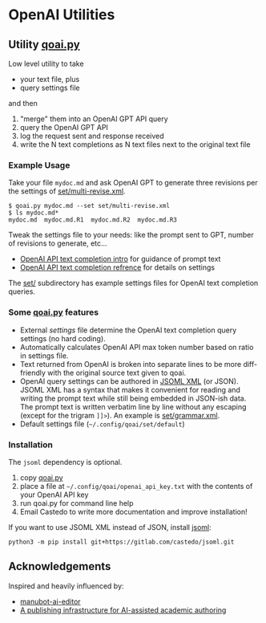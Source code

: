 OpenAI Utilities
================

Utility [qoai.py](./qoai.py)
----------------------------

Low level utility to take
* your text file, plus
* query settings file

and then

1. "merge" them into an OpenAI GPT API query
2. query the OpenAI GPT API
3. log the request sent and response received
4. write the N text completions as N text files next to the original text file


### Example Usage

Take your file `mydoc.md` and ask OpenAI GPT to generate three revisions
per the settings of [set/multi-revise.xml](set/multi-revise.xml).

```
$ qoai.py mydoc.md --set set/multi-revise.xml
$ ls mydoc.md*
mydoc.md  mydoc.md.R1  mydoc.md.R2  mydoc.md.R3
```

Tweak the settings file to your needs: like the prompt sent to GPT, number of revisions to
generate, etc...

* [OpenAI API text completion intro](https://beta.openai.com/docs/guides/completion)
for guidance of prompt text
* [OpenAI API text completion refrence](https://beta.openai.com/docs/api-reference/models/retrieve)
for details on settings

The [set/](set/) subdirectory has example settings files for OpenAI text completion queries.


### Some [qoai.py](./qoai.py) features

* External *settings* file determine the OpenAI text completion query settings (no hard coding).
* Automatically calculates OpenAI API max token number based on ratio in settings file.
* Text returned from OpenAI is broken into separate lines to be more diff-friendly with
  the original source text given to qoai.
* OpenAI query settings can be authored in [JSOML XML](https://gitlab.com/castedo/jsoml/) (or
  JSON).  JSOML XML has a syntax that makes it convenient for reading and writing the prompt
  text while still being embedded in JSON-ish data.  The prompt text is written
  verbatim line by line without any escaping (except for the trigram `]]>`).
  An example is [set/grammar.xml](set/grammar.xml).
* Default settings file (`~/.config/qoai/set/default`)


### Installation

The `jsoml` dependency is optional.

1. copy [qoai.py](qoai.py)
2. place a file at `~/.config/qoai/openai_api_key.txt` with the contents of your OpenAI API key
3. run qoai.py for command line help
4. Email Castedo to write more documentation and improve installation!

If you want to use JSOML XML instead of JSON, install [jsoml](https://gitlab.com/castedo/jsoml):
```
python3 -m pip install git+https://gitlab.com/castedo/jsoml.git
```


Acknowledgements
----------------

Inspired and heavily influenced by:

* [manubot-ai-editor](https://github.com/greenelab/manubot-ai-editor/)
* [A publishing infrastructure for AI-assisted academic authoring](https://doi.org/10.1101/2023.01.21.525030)
